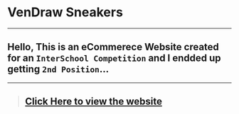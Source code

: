 # VenDraw Sneakers
***
## Hello, This is an eCommerece Website created for an `InterSchool Competition` and I endded up getting `2nd Position`...
***
>## [Click Here to view the website](https://opdhaker.github.io/vendraw)
